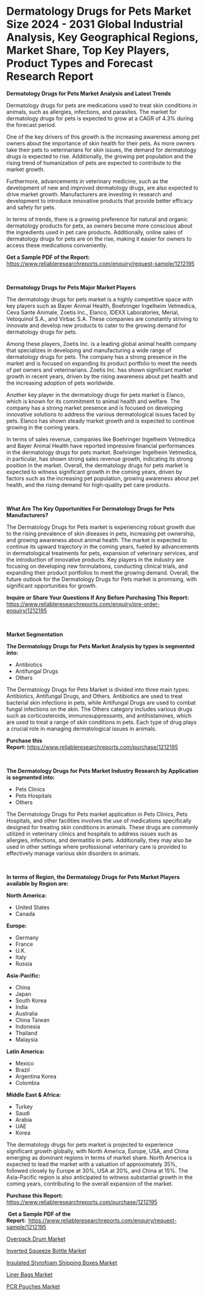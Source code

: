 <p><h1>Dermatology Drugs for Pets Market Size 2024 - 2031 Global Industrial Analysis, Key Geographical Regions, Market Share, Top Key Players, Product Types and Forecast Research Report</h1></p><p><strong>Dermatology Drugs for Pets Market Analysis and Latest Trends</strong></p>
<p><p>Dermatology drugs for pets are medications used to treat skin conditions in animals, such as allergies, infections, and parasites. The market for dermatology drugs for pets is expected to grow at a CAGR of 4.3% during the forecast period. </p><p>One of the key drivers of this growth is the increasing awareness among pet owners about the importance of skin health for their pets. As more owners take their pets to veterinarians for skin issues, the demand for dermatology drugs is expected to rise. Additionally, the growing pet population and the rising trend of humanization of pets are expected to contribute to the market growth.</p><p>Furthermore, advancements in veterinary medicine, such as the development of new and improved dermatology drugs, are also expected to drive market growth. Manufacturers are investing in research and development to introduce innovative products that provide better efficacy and safety for pets.</p><p>In terms of trends, there is a growing preference for natural and organic dermatology products for pets, as owners become more conscious about the ingredients used in pet care products. Additionally, online sales of dermatology drugs for pets are on the rise, making it easier for owners to access these medications conveniently.</p></p>
<p><strong>Get a Sample PDF of the Report:&nbsp;</strong> <a href="https://www.reliableresearchreports.com/enquiry/request-sample/1212195">https://www.reliableresearchreports.com/enquiry/request-sample/1212195</a></p>
<p>&nbsp;</p>
<p><strong>Dermatology Drugs for Pets Major Market Players</strong></p>
<p><p>The dermatology drugs for pets market is a highly competitive space with key players such as Bayer Animal Health, Boehringer Ingelheim Vetmedica, Ceva Sante Animale, Zoetis Inc., Elanco, IDEXX Laboratories, Merial, Vetoquinol S.A., and Virbac S.A. These companies are constantly striving to innovate and develop new products to cater to the growing demand for dermatology drugs for pets.</p><p>Among these players, Zoetis Inc. is a leading global animal health company that specializes in developing and manufacturing a wide range of dermatology drugs for pets. The company has a strong presence in the market and is focused on expanding its product portfolio to meet the needs of pet owners and veterinarians. Zoetis Inc. has shown significant market growth in recent years, driven by the rising awareness about pet health and the increasing adoption of pets worldwide.</p><p>Another key player in the dermatology drugs for pets market is Elanco, which is known for its commitment to animal health and welfare. The company has a strong market presence and is focused on developing innovative solutions to address the various dermatological issues faced by pets. Elanco has shown steady market growth and is expected to continue growing in the coming years.</p><p>In terms of sales revenue, companies like Boehringer Ingelheim Vetmedica and Bayer Animal Health have reported impressive financial performances in the dermatology drugs for pets market. Boehringer Ingelheim Vetmedica, in particular, has shown strong sales revenue growth, indicating its strong position in the market. Overall, the dermatology drugs for pets market is expected to witness significant growth in the coming years, driven by factors such as the increasing pet population, growing awareness about pet health, and the rising demand for high-quality pet care products.</p></p>
<p>&nbsp;</p>
<p><strong>What Are The Key Opportunities For Dermatology Drugs for Pets Manufacturers?</strong></p>
<p><p>The Dermatology Drugs for Pets market is experiencing robust growth due to the rising prevalence of skin diseases in pets, increasing pet ownership, and growing awareness about animal health. The market is expected to continue its upward trajectory in the coming years, fueled by advancements in dermatological treatments for pets, expansion of veterinary services, and the introduction of innovative products. Key players in the industry are focusing on developing new formulations, conducting clinical trials, and expanding their product portfolios to meet the growing demand. Overall, the future outlook for the Dermatology Drugs for Pets market is promising, with significant opportunities for growth.</p></p>
<p><strong>Inquire or Share Your Questions If Any Before Purchasing This Report:</strong> <a href="https://www.reliableresearchreports.com/enquiry/pre-order-enquiry/1212195">https://www.reliableresearchreports.com/enquiry/pre-order-enquiry/1212195</a></p>
<p>&nbsp;</p>
<p><strong>Market Segmentation</strong></p>
<p><strong>The Dermatology Drugs for Pets Market Analysis by types is segmented into:</strong></p>
<p><ul><li>Antibiotics</li><li>Antifungal Drugs</li><li>Others</li></ul></p>
<p><p>The Dermatology Drugs for Pets Market is divided into three main types: Antibiotics, Antifungal Drugs, and Others. Antibiotics are used to treat bacterial skin infections in pets, while Antifungal Drugs are used to combat fungal infections on the skin. The Others category includes various drugs such as corticosteroids, immunosuppressants, and antihistamines, which are used to treat a range of skin conditions in pets. Each type of drug plays a crucial role in managing dermatological issues in animals.</p></p>
<p><strong>Purchase this Report:&nbsp;</strong><a href="https://www.reliableresearchreports.com/purchase/1212195">https://www.reliableresearchreports.com/purchase/1212195</a></p>
<p>&nbsp;</p>
<p><strong>The Dermatology Drugs for Pets Market Industry Research by Application is segmented into:</strong></p>
<p><ul><li>Pets Clinics</li><li>Pets Hospitals</li><li>Others</li></ul></p>
<p><p>The Dermatology Drugs for Pets market application in Pets Clinics, Pets Hospitals, and other facilities involves the use of medications specifically designed for treating skin conditions in animals. These drugs are commonly utilized in veterinary clinics and hospitals to address issues such as allergies, infections, and dermatitis in pets. Additionally, they may also be used in other settings where professional veterinary care is provided to effectively manage various skin disorders in animals.</p></p>
<p>&nbsp;</p>
<p><strong>In terms of Region, the Dermatology Drugs for Pets Market Players available by Region are:</strong></p>
<p>
    <p> <strong> North America: </strong>
        <ul>
            <li>United States</li>
            <li>Canada</li>
        </ul>
        </p> 
    <p> <strong> Europe: </strong>
        <ul>
            <li>Germany</li>
            <li>France</li>
            <li>U.K.</li>
            <li>Italy</li>
            <li>Russia</li>
        </ul>
        </p> 
    <p> <strong> Asia-Pacific: </strong>
        <ul>
            <li>China</li>
            <li>Japan</li>
            <li>South Korea</li>
            <li>India</li>
            <li>Australia</li>
            <li>China Taiwan</li>
            <li>Indonesia</li>
            <li>Thailand</li>
            <li>Malaysia</li>
        </ul>
        </p> 
    <p> <strong> Latin America: </strong>
        <ul>
            <li>Mexico</li>
            <li>Brazil</li>
            <li>Argentina Korea</li>
            <li>Colombia</li>
        </ul>
        </p> 
    <p> <strong> Middle East & Africa: </strong>
        <ul>
            <li>Turkey</li>
            <li>Saudi</li>
            <li>Arabia</li>
            <li>UAE</li>
            <li>Korea</li>
        </ul>
    </p>
    </p>
<p><p>The dermatology drugs for pets market is projected to experience significant growth globally, with North America, Europe, USA, and China emerging as dominant regions in terms of market share. North America is expected to lead the market with a valuation of approximately 35%, followed closely by Europe at 30%, USA at 20%, and China at 15%. The Asia-Pacific region is also anticipated to witness substantial growth in the coming years, contributing to the overall expansion of the market.</p></p>
<p><strong>Purchase this Report: </strong><a href="https://www.reliableresearchreports.com/purchase/1212195">https://www.reliableresearchreports.com/purchase/1212195</a></p>
<p>&nbsp;<strong>Get a Sample PDF of the Report:&nbsp;&nbsp;</strong><a href="https://www.reliableresearchreports.com/enquiry/request-sample/1212195">https://www.reliableresearchreports.com/enquiry/request-sample/1212195</a></p>
<p><strong></strong></p>
<p><p><a href="https://medium.com/p/478d2585714e/edit">Overpack Drum Market</a></p><p><a href="https://medium.com/p/91a8f8e3b212/edit">Inverted Squeeze Bottle Market</a></p><p><a href="https://medium.com/p/1ccaf92f735b/edit">Insulated Styrofoam Shipping Boxes Market</a></p><p><a href="https://medium.com/p/2f7feb6d5f01/edit">Liner Bags Market</a></p><p><a href="https://medium.com/p/bdfceecfac9c/edit">PCR Pouches Market</a></p></p>